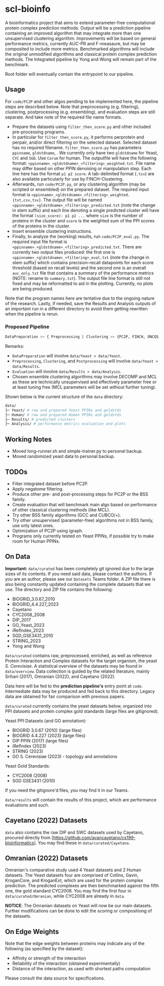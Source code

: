 # scl-bioinfo

A bioinformatics project that aims to extend parameter-free computational protein complex prediction methods. Output will be a prediction pipeline containing an improved algorithm that may integrate more than one unsupervised clustering algorithm. Improvements will be based on general performance metrics, currently AUC-PR and F-measaure, but may be composited to include more metrics. Benchmarked algorithms will include the original unmodified algorithms and classical protein complex prediction methods. The Integrated pipeline by Yong and Wong will remain part of the benchmark.

Root folder will eventually contain the entrypoint to our pipeline.

## Usage

For `code/PC2P` and other algos pending to be implemented here, the pipeline steps are described below. Note that preprocessing (e.g. filtering), clustering, postprocessing (e.g. ensembling), and evaluation steps are still separate. And take note of the required file name formats.

* Prepare the datasets using `filter_then_score.py` and other included pre-processing programs.
* In particular for `filter_then_score.py`, it performs perprotein and perpair, and/or direct filtering on the selected dataset. Selected dataset has no required filename. `filter_then_score.py` has parameters `ppinname`, `gldstdname`, . We currently only have two `gldstdname` for Yeast, `CYC` and `SGD`. Use `Corum` for human. The outputfile will have the following format: `<ppinname>_<gldstdname>_<filtering>_weighted.txt`. File name may differ based on other PPIN denoising or manipulation step. Each line here has the format `p1 p2 score`. A tab-delimited format (`.tsv`) are also available particularly for use by FINCH-Clustering.
* Afterwards, run `code/PC2P.py`, or any clustering algorithm (may be scripted or ensembled) on the prepared dataset. The required input format is `<ppinname>_<gldstdname>_<filtering>_weighted.{txt,csv,tsv}`. The output file will be named `<ppinname>_<gldstdname>_<filtering>_predicted.txt` (note the change in stem suffix) and each line denoting a single predicted cluster will have the format `(size_score): p1 p2 ...` where `size` is the number of proteins in the cluster and `score` is the weighted sum of the PPI scores of the proteins in the cluster.
* Insert ensemble clustering instructions.
* Finally, to analyze the (working) results, run `code/PC2P_eval.py`. The required input file format is `<ppinname>_<gldstdname>_<filtering>_predicted.txt`. There are currently two output files produced: the first one is `<ppinname>_<gldstdname>_<filtering>_eval.txt` (note the change in stem suffix) which contains precision-recall datapoints for each score threshold (based on recall levels) and the second one is an overall `auc_only.txt` file that contains a summary of the performance metrics (NOTE: rename to `summary.txt`). The output file line format is still not fixed and may be reformatted to aid in the plotting. Currently, no plots are being produced.

Note that the program names here are tentative due to the ongoing nature of the research. Lastly, if needed, save the Results and Analysis outputs of an important run in a different directory to avoid them getting rewritten when the pipeline is rerun.

### Proposed Pipeline

```sh
DataPreparation >> { Preprocessing | Clustering >> {PC2P, FINCH, ONCQS, DECOMP, MCL}* | Postprocessing } >> Evaluation
```

Remarks:

* `DataPreparation` will involve `data/Yeast > data/Yeast`.
* `Preprocessing`, `Clustering`, and `Postprocessing` will involve `data/Yeast > data/Results`.
* `Evaluation` will involve `data/Results > data/Analysis`.
* Chosen ensemble clustering algorithms may involve DECOMP and MCL as these are technically unsupervised and effectively parameter free or at least tuning free (MCL parameters will be set without further tuning).

Shown below is the current structure of the `data` directory:

```sh
data/
├─ Yeast/ # raw and prepared Yeast PPINs and goldstds
├─ Human/ # raw and prepared Human PPINs and goldstds
├─ Results/ # predicted clusters
├─ Analysis/ # performance metrics evaluation and plots
```

## Working Notes

* Moved long-runner.sh and simple-trainer.py to personal backup.
* Moved randomized yeast data to personal backup.

## TODOs

* Filter integrated dataset before PC2P.
* Apply negatome filtering.
* Produce other pre- and post-processing steps for PC2P or the BSS family.
* Create evaluation that will benchmark main algo based on performance of other classical clustering methods (like MCL).
* Try other BSS family algorithms (GCC and CUBCO/+).
* Try other unsupervised (parameter-free) algorithms not in BSS family, use only latest ones.
* Optimization of PC2P using igraph.
* Programs only currently tested on Yeast PPINs, if possible try to make room for Human PPINs.

## On Data

**Important:** `data/curated` has been completely git ignored due to the large sizes of its contents. If you need said data, please contact the authors. If you are an author, please see our `Datasets` Teams folder. A ZIP file there is also being constantly updated containing the complete datasets that we use. The directory and ZIP file contains the following:

* BIOGRID_3.0.67_2010
* BIOGRID_4.4.227_2023
* Cayetano
* CYC2008_2008
* DIP_2017
* GO_Yeast_2023
* iRefIndex_2023
* SGD_GSE3431_2010
* STRING_2023
* Yong and Wong

`data/curated` contains raw, preprocessed, enriched, as well as reference Protein Interaction and Complex datasets for the target organism, the yeast *S. Cerevisiae*. A statistical overview of the datasets may be found in `data/overview`. Data collection is guided by the related literature, mainly Srihari (2017), Omranian (2022), and Cayetano (2022).

Data here will be fed to the **prediction pipeline's** entry point at `code`. Intermediate data may be produced and fed back to this directory. Legacy data are obtained for fair comparison with previous papers.

`data/curated` currently contains the yeast datasets below, organized into PPI datasets and protein complex gold standards (large files are gitignored).

Yeast PPI Datasets (and GO annotation):

* BIOGRID 3.0.67 (2010) (large files)
* BIOGRID 4.4.227 (2023) (large files)
* DIP PPIN (2017) (large files)
* iRefIndex (2023)
* STRING (2023)
* GO S. Cerevisiae (2023) - topology and annotations

Yeast Gold Standards:

* CYC2008 (2008)
* SGD GSE3431 (2010)

If you need the gitignore'd files, you may find it in our Teams.

`data/results` will contain the results of this project, which are performance evaluations and such.

## Cayetano (2022) Datasets

`data` also contains the raw DIP and SWC datasets used by Cayetano, procured directly from [https://github.com/avancayetano/cs199-bioinformatics]. You may find these in `data/curated/Cayetano`.

## Omranian (2022) Datasets

Omranian's comparative study used 4 Yeast datasets and 2 Human datasets. The Yeast datasets four are comprised of Collins, Gavin, KroganCore, and KroganExt, which are used for the protein complex prediction. The predicted complexes are then benchmarked against the fifth one, the gold standard CYC2008. You may find the first four in `data/curated/Omranian`, while CYC2008 are already in `data`.

**NOTICE**: The Omranian datasets on Yeast will now be our main datasets. Further modifications can be done to edit the scoring or compositiong of the datasets.

## On Edge Weights

Note that the edge weights between proteins may indicate any of the following (as specified by the dataset):

* Affinity or strength of the interaction
* Reliability of the interaction (obtained experimentally)
* Distance of the interaction, as used with shortest paths computation

Please consult the data source for specifications.
